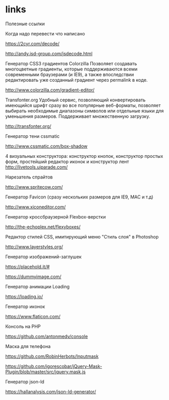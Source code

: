 # links
Полезные ссылки


Когда надо перевести что написано 

https://2cyr.com/decode/

http://andy.isd-group.com/jsdecode.html



Генератор CSS3 градиентов Colorzilla Позволяет создавать многоцветные градиенты, которые поддерживаются всеми современными браузерами (и IE9), а также впоследствии редактировать уже созданный градиент через permalink в коде.

http://www.colorzilla.com/gradient-editor/ 



Transfonter.org Удобный сервис, позволяющий конвертировать имеющийся шрифт сразу во все популярные веб-форматы, позволяет выбирать необходимые диапазоны символов или отдельные языки для уменьшения размеров. Поддерживает множественную загрузку.

http://transfonter.org/



Генератор тени cssmatic

http://www.cssmatic.com/box-shadow



4 визуальных конструктора: конструктор кнопок, конструктор простых форм, простейший редактор иконок и конструктор лент
http://livetools.uiparade.com/ 



Нарезатель спрайтов

http://www.spritecow.com/ 



Генератор Favicon (сразу нескольких размеров для IE9, MAC и т.д)

http://www.xiconeditor.com/ 



Генератор кроссбраузерной Flexbox-верстки

http://the-echoplex.net/flexyboxes/




Редактор стилей CSS, имитирующий меню "Стиль слоя" в Photoshop

http://www.layerstyles.org/



Генератор изображений-заглушек

https://placehold.it/#

https://dummyimage.com/



Генератор анимации Loading 

https://loading.io/




Генератор иконок

https://www.flaticon.com/



Консоль на PHP

https://github.com/antonmedv/console



Маска для телефона

https://github.com/RobinHerbots/Inputmask

https://github.com/igorescobar/jQuery-Mask-Plugin/blob/master/src/jquery.mask.js



Генератор json-ld

https://hallanalysis.com/json-ld-generator/
